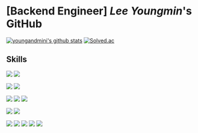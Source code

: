 
# [Backend Engineer] *Lee Youngmin*'s GitHub


[![youngandmini's github stats](https://github-readme-stats.vercel.app/api?username=youngandmini&theme=blue-green)](https://github.com/youngandmini/github-readme-stats)
[![Solved.ac](http://mazassumnida.wtf/api/v2/generate_badge?boj=dudals9901)](https://solved.ac/dudals9901)

## Skills


![](https://img.shields.io/badge/Java-ED8B00?style=for-the-badge&logo=openjdk&logoColor=white)
![](https://img.shields.io/badge/Python-14354C?style=for-the-badge&logo=python&logoColor=white)

![](https://img.shields.io/badge/Spring-6DB33F?style=for-the-badge&logo=spring&logoColor=white)
![](https://img.shields.io/badge/Hibernate-59666C?style=for-the-badge&logo=Hibernate&logoColor=white)

![](https://img.shields.io/badge/MySQL-005C84?style=for-the-badge&logo=mysql&logoColor=white)
![](https://img.shields.io/badge/Neo4j-018bff?style=for-the-badge&logo=neo4j&logoColor=white)
![](https://img.shields.io/badge/redis-%23DD0031.svg?&style=for-the-badge&logo=redis&logoColor=white)

![](https://img.shields.io/badge/docker-%230db7ed.svg?style=for-the-badge&logo=docker&logoColor=white)
![](https://img.shields.io/badge/Amazon_AWS-232F3E?style=for-the-badge&logo=amazon-aws&logoColor=white)

![](https://img.shields.io/badge/GIT-E44C30?style=for-the-badge&logo=git&logoColor=white)
![](https://img.shields.io/badge/GitHub-100000?style=for-the-badge&logo=github&logoColor=white)
![](https://img.shields.io/badge/Notion-000000?style=for-the-badge&logo=notion&logoColor=white)
![](https://img.shields.io/badge/Slack-4A154B?style=for-the-badge&logo=slack&logoColor=white)
![](https://img.shields.io/badge/Figma-F24E1E?style=for-the-badge&logo=figma&logoColor=white)


<!--
**youngandmini/youngandmini** is a ✨ _special_ ✨ repository because its `README.md` (this file) appears on your GitHub profile.

Here are some ideas to get you started:

- 🔭 I’m currently working on ...
- 🌱 I’m currently learning ...
- 👯 I’m looking to collaborate on ...
- 🤔 I’m looking for help with ...
- 💬 Ask me about ...
- 📫 How to reach me: ...
- 😄 Pronouns: ...
- ⚡ Fun fact: ...
-->

